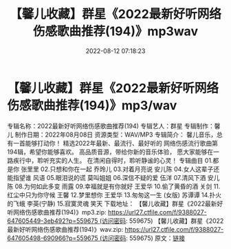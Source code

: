 ﻿---
title: 【馨儿收藏】群星《2022最新好听网络伤感歌曲推荐(194)》mp3wav
date: 2022-08-12 07:18:23
categories: WAV车载音乐、镜像
tags: 华语中文
---
# 【馨儿收藏】群星《2022最新好听网络伤感歌曲推荐(194)》mp3/wav

专辑名称：2022最新好听网络伤感歌曲推荐(194)
专辑艺人：群星
专辑制作：馨儿
制作日期：2022年08月08日
资源类型：WAV/MP3
专辑简介：
馨儿音乐，总有一首能够打动你！
精选2022年最新、最流行、最好听的
网络伤感流行歌曲第194辑，希望你能够喜欢。
高品质音源，带给你新的音乐体验，
愿大家能够在一路疾行中，聆听充实的人生。
在清闲自得时，聆听静谧的心灵！
专辑曲目
01.都是你 张里里
02.只想和你在一起 乔玲儿
03.对着月亮说 安儿陈
04.女人这辈子还能指望谁 风语
05.眼泪说的谎 莫叫姐姐
06.深信不疑的爱 伍洋
07.清风下酒 安儿陈
08.为何如此多变 雨露
09.幸福就是有你就好 王爱华
10.偷了黄昏的酒 关剑
11.红尘中只为你守候 王馨
12.梦里想你 王爱华
13.匆匆这一生 (女版) 苏谭谭
14.扑火的飞蛾 李英(宁静)
15.寂寞灵魂 笑天
下载地址：
【馨儿收藏】群星《2022最新好听网络伤感歌曲推荐(194)》mp3.zip: https://url27.ctfile.com/f/9388027-647605449-3eb492?p=559675 (访问密码:
559675)
【馨儿收藏】群星《2022最新好听网络伤感歌曲推荐(194)》wav.zip: https://url27.ctfile.com/f/9388027-647605498-690966?p=559675 (访问密码:
559675)
原文：[链接](https://blog.sina.com.cn/s/blog_1647c7e7601030yti.html)